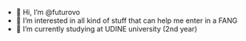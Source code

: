 - 👋 Hi, I’m @futurovo
- 👀 I’m interested in all kind of stuff that can help me enter in a FANG
- 🌱 I’m currently studying at UDINE university (2nd year)

<!---
futurovo/futurovo is a ✨ special ✨ repository because its `README.md` (this file) appears on your GitHub profile.
You can click the Preview link to take a look at your changes.
--->
